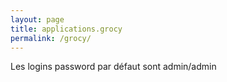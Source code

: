 ```yaml
---
layout: page
title: applications.grocy
permalink: /grocy/
---
```

Les logins password par défaut sont admin/admin